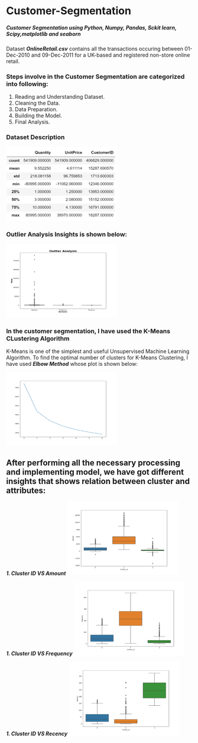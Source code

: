 <h1><b>Customer-Segmentation</b></h1>
<h5>Customer Segmentation using Python, Numpy, Pandas, Sckit learn, Scipy,matplotlib and seaborn</h5>

Dataset ***OnlineRetail.csv*** contains all the transactions occuring between 01-Dec-2010 and 09-Dec-2011 for a UK-based and registered non-store online retail.


### Steps involve in the Customer Segmentation are categorized into following:

1. Reading and Understanding Dataset.
1. Cleaning the Data.
1. Data Preparation.
1. Building the Model.
1. Final Analysis.


### Dataset Description
<img src="dataset.PNG" height=200 width=300>


### Outlier Analysis Insights is shown below:
<img src="Outlier_Analysis.PNG" height=200 width=300>

### In the customer segmentation, I have used the K-Means CLustering Algorithm
K-Means is one of the simplest and useful Unsupervised Machine Learning Algorithm. To find the optimal number of clusters for K-Means Clustering, I have used ***Elbow Method*** whose plot is shown below:

<img src="elbow_method.PNG" height=200 width=300>

## After performing all the necessary processing and implementing model, we have got different insights that shows relation between cluster and attributes:

***1. Cluster ID VS Amount***
<img src="Amount_BP.png" height=200 width=300>

***1. Cluster ID VS Frequency***
<img src="Freq_BP.png" height=200 width=300>

***1. Cluster ID VS Recency***
<img src="Recency_BP.png" height=200 width=300>
